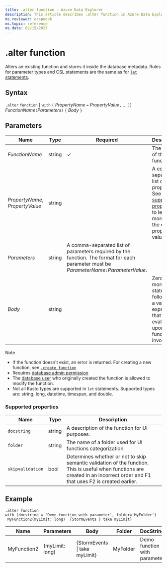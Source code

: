 ```yaml
---
title: .alter function - Azure Data Explorer
description: This article describes .alter function in Azure Data Explorer.
ms.reviewer: orspodek
ms.topic: reference
ms.date: 02/15/2023
---
```

# .alter function

Alters an existing function and stores it inside the database metadata.
Rules for parameter types and CSL statements are the same as for [`let` statements](../query/letstatement.md).

## Syntax

`.alter` `function` [ `with` `(` *PropertyName* `=` *PropertyValue*`,` ... `)`] *FunctionName*`(`*Parameters*`)` `{` *Body* `}`

## Parameters

|Name|Type|Required|Description|
|--|--|--|--|
|*FunctionName* | string | &check; | The name of the function.|
| *PropertyName*, *PropertyValue* | string | | A comma-separated list of properties. See [supported properties](#supported-properties) to learn more about the optional property values.|
|*Parameters*  | string |A comma-separated list of parameters required by the function. The format for each parameter must be *ParameterName*`:`*ParameterValue*.|
|*Body*| string | | Zero or more `let` statements followed by a valid CSL expression that is evaluated upon function invocation.|

> [!NOTE]
>
> * If the function doesn't exist, an error is returned. For creating a new function, see [`.create function`](create-function.md)
> * Requires [database admin permission](./access-control/role-based-access-control.md)
> * The [database user](./access-control/role-based-access-control.md) who originally created the function is allowed to modify the function. 
> * Not all Kusto types are supported in `let` statements. Supported types are: string, long, datetime, timespan, and double.

### Supported properties

|Name|Type|Description|
|--|--|--|
|`docstring`|string|A description of the function for UI purposes.|
|`folder`|string|The name of a folder used for UI functions categorization.|
|`skipvalidation`|bool|Determines whether or not to skip semantic validation of the function. This is useful when functions are created in an incorrect order and F1 that uses F2 is created earlier.|

## Example

```kusto
.alter function
with (docstring = 'Demo function with parameter', folder='MyFolder')
 MyFunction2(myLimit: long)  {StormEvents | take myLimit}
```

|Name |Parameters |Body|Folder|DocString
|---|---|---|---|---
|MyFunction2 |(myLimit: long)| {StormEvents &#124; take myLimit}|MyFolder|Demo function with parameter|
